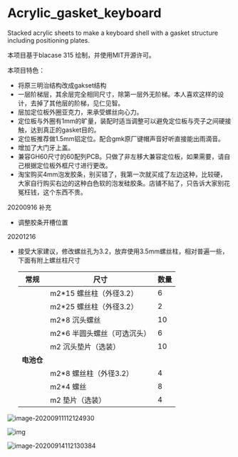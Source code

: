 # Acrylic_gasket_keyboard

Stacked acrylic sheets to make a keyboard shell with a gasket structure including positioning plates.

本项目基于blacase 315 绘制，并使用MIT开源许可。

本项目特色：

- 将原三明治结构改成gakset结构
- 一层阶梯层，其余层完全相同尺寸，除第一层外无阶梯。本人喜欢这样的设计，去掉了其他层的阶梯，见仁见智。
- 层加定位板外圈亚克力，来承受螺丝向心力。
- 定位板与外圈有1mm的旷量，装配时适当调整可以避免定位板与壳子之间硬接触，达到真正的gasket目的。
- 定位板推荐做1.5mm铝定位。配合gmk原厂键帽声音好听直接能出雨滴音。
- 增加了大门牙上盖。
- 兼容GH60尺寸的60配列PCB。只做了非左移大兼容定位板，如果需要，请自己根据定位板外框尺寸进行更改。
- 淘宝购买4mm泡发胶条，别买错了，我第一次就买成了左边这种，比较硬，大家自行购买右边的这种白色软的泡发硅胶条。店铺不贴了，只告诉大家别花冤枉钱，这个东西不贵。

20200916 补充

- 调整胶条开槽位置

20201216 

- 接受大家建议，修改螺丝孔为3.2，放弃使用3.5mm螺丝柱，相对普遍一些，下面有附上螺丝柱尺寸

    | 常规       | 尺寸                        | 数量 |
    | ---------- | --------------------------- | ---- |
    |            | m2*15 螺丝柱（外径3.2）     | 6    |
    |            | m2*25 螺丝柱（外径3.2）     | 2    |
    |            | m2*8 沉头螺丝               | 10   |
    |            | m2*6 半圆头螺丝（可选沉头） | 6    |
    |            | m2 沉头垫片（选装）         | 10   |
    | **电池仓** |                             |      |
    |            | m2*8 螺丝柱（外径3.2）      | 4    |
    |            | m2*4 螺丝                   | 8    |
    |            | m2 垫片（选装）             | 4    |

    



![image-20200911112124930](README.assets/image-20200911112124930.png)

![img](README.assets/FuKVW3uk_JVUdc0y3MYx6-ni5CDr)

![image-20200914112130384](README.assets/image-20200914112130384.png)